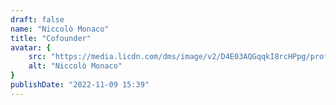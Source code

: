```yaml
---
draft: false
name: "Niccolò Monaco"
title: "Cofounder"
avatar: {
    src: "https://media.licdn.com/dms/image/v2/D4E03AQGqqkI8rcHPpg/profile-displayphoto-shrink_400_400/profile-displayphoto-shrink_400_400/0/1690835299824?e=1740614400&v=beta&t=Jlv49-j9tbCFeBQdWNo-G4XdP-zpRCZBhJRsUBz1qxE",
    alt: "Niccolò Monaco"
}
publishDate: "2022-11-09 15:39"
---
```

